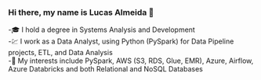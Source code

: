 ### Hi there, my name is Lucas Almeida 👋


-🎓 I hold a degree in Systems Analysis and Development <br>
-💹 I work as a Data Analyst, using Python (PySpark) for Data Pipeline projects, ETL, and Data Analysis <br>
-🌱 My interests include PySpark, AWS (S3, RDS, Glue, EMR), Azure, Airflow, Azure Databricks and both Relational and NoSQL Databases <br>
